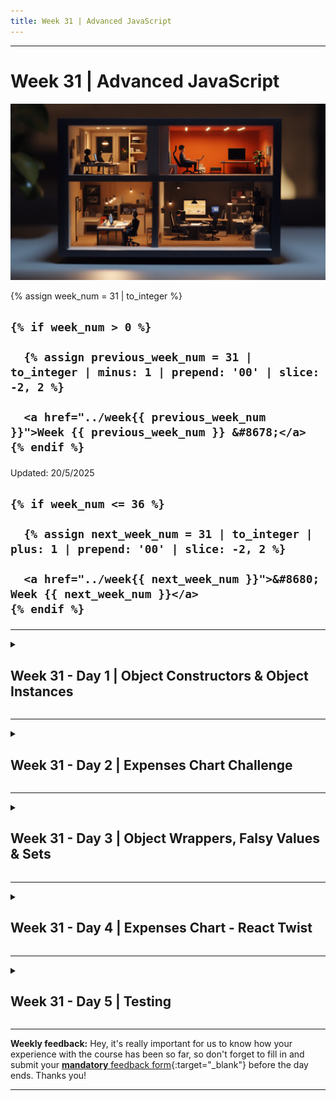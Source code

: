 ```yaml
---
title: Week 31 | Advanced JavaScript
---
```


<hr class="mb-0">

<h1 id="{{ Week 31-Advanced JavaScript | slugify }}">
  <span class="week-prefix">Week 31 |</span> Advanced JavaScript
</h1>

<img src="assets/diorama.jpg" />

<div class="week-controls">

  {% assign week_num = 31 | to_integer %}

  <h2 class="week-controls__previous_week">

    {% if week_num > 0 %}

      {% assign previous_week_num = 31 | to_integer | minus: 1 | prepend: '00' | slice: -2, 2 %}

      <a href="../week{{ previous_week_num }}">Week {{ previous_week_num }} &#8678;</a>
    {% endif %}

  </h2>

  <span>Updated: 20/5/2025</span>

  <h2 class="week-controls__next_week">

    {% if week_num <= 36 %}

      {% assign next_week_num = 31 | to_integer | plus: 1 | prepend: '00' | slice: -2, 2 %}

      <a href="../week{{ next_week_num }}">&#8680; Week {{ next_week_num }}</a>
    {% endif %}

  </h2>

</div>

---

<!-- Week 31 - Day 1 | Object Constructors & Object Instances -->
<details markdown="1">
  <summary>
    <h2>
      <span class="summary-day">Week 31 - Day 1</span> | Object Constructors & Object Instances</h2>
  </summary>

### Schedule

  - **Watch the lectures**
  - **Study the suggested material**
  - **Practice on the topics and share your questions**

### Study Plan

  Your instructor will share the video lectures with you. Here are the topics covered:

  - **Part 1:** TypeScript, Objects Constructors & Instances
  - **Part 2:** TypeScript, Objects Constructors & Instances

  You can find the lecture code [here](https://github.com/in-tech-gration/WDX-180/tree/main/curriculum/week31/assets/day01/code){:target="_blank"} and the diagram [here](https://github.com/in-tech-gration/WDX-180/blob/main/curriculum/week31/assets/day01/20.05.2024-Object.Hierarchies.png){:target="_blank"}.

  **References & Resources:**

  - [Object.hasOwn()](https://developer.mozilla.org/en-US/docs/Web/JavaScript/Reference/Global_Objects/Object/hasOwn){:target="_blank"}  
    - Introduced in [ES2022](https://tc39.es/ecma262/2022/#sec-object.hasown){:target="_blank"}  
    - ...and not available [before that](https://tc39.es/ecma262/2021/#sec-properties-of-the-object-constructor){:target="_blank"}  
  - [Pretty TypeScript Errors](https://marketplace.visualstudio.com/items?itemName=yoavbls.pretty-ts-errors){:target="_blank"}  
  - [Axel Rauschmayer: JavaScript inheritance: beyond the basics](https://www.youtube.com/watch?v=NyClWddeO_A){:target="_blank"}

  - For private methods/properties we can use:  
    - the *private* keyword in TypeScript  
    - the `#` hash character in JavaScript

  **Lecture Questions:**

  - Property `hasOwn` does not exist on type `ObjectConstructor`. Do you need to change your target library? Try changing the `lib` compiler option to `es2022` or later. `Object.hasOwn(pet,"run")` 😰   
  -   `pet.hasOwnProperty("run")`  
    - [SO: Property 'assign' does not exist on type 'ObjectConstructor'](https://stackoverflow.com/questions/35959372/property-assign-does-not-exist-on-type-objectconstructor){:target="_blank"}  
  - Are static methods/properties the same as private methods/properties?  
    - No   
  - What is an *instance*?  
    - Any object created using the new keyword. The object is always **an instance of** the Class or Function Constructor that created it.

<!-- Summary -->

### Exercises

  - **Study:** [instanceof](https://developer.mozilla.org/en-US/docs/Web/JavaScript/Reference/Operators/instanceof){:target="_blank"}  
  - **Study:** [Sparse Arrays (vs Dense Arrays)](https://2ality.com/2012/06/dense-arrays.html)  
    - Also follow and read this blog and his books, articles and videos  
  - [Study private properties](https://developer.mozilla.org/en-US/docs/Web/JavaScript/Reference/Classes/Private_properties)  
  - Investigate (more) on the difference between: **if ( obj.prop ) and if ( “prop” in obj )**  
    - *“A property may be present in an object but have value undefined. Therefore, x in obj is not the same as obj.x \!== undefined.” \~ The in operator @ [MDN](https://developer.mozilla.org/en-US/docs/Web/JavaScript/Reference/Operators/in#description)*  
  - Try the following:  
    - Create a class (e.g. Cat, Fish) and/or constructor and then create instances of Cat and Fish (e.g. siameseCat) and try using the **object instanceof Cat** check.  
  - **Study:** [Array Constructor](https://developer.mozilla.org/en-US/docs/Web/JavaScript/Reference/Global_Objects/Array/Array)  

  - [**Start this TypeScript course**](https://www.totaltypescript.com/tutorials/beginners-typescript)

  **IMPORTANT:** Make sure to complete all the tasks found in the **daily Progress Sheet** and update the sheet accordingly. Once you've updated the sheet, don't forget to `commit` and `push`. The progress draft sheet for this day is: **/user/week31/progress/progress.draft.w31.d01.csv**

  You should **NEVER** update the `draft` sheets directly, but rather work on a copy of them according to the instructions [found here](../modules/curriculum/progress_workflow.md).


<!-- Extra Resources -->

<!-- Sources and Attributions -->
  
</details>

<hr class="mt-1">

<!-- Week 31 - Day 2 | Expenses Chart Challenge -->
<details markdown="1">
  <summary>
    <h2>
      <span class="summary-day">Week 31 - Day 2</span> | Expenses Chart Challenge</h2>
  </summary>

### Schedule

  - **Study the suggested material**
  - **Practice on the topics and share your questions**

### Study Plan

  Study the following TypeScript concepts and then scroll down
  to the `Exercises` section to start your Frontend coding challenge.

  - [TypeScript Generics explained with pets](https://maddev.netlify.app/development/typescript_generics/){:target="_blank"}

  - [Generic Types](https://www.typescriptlang.org/docs/handbook/2/generics.html#generic-types){:target="_blank"}

  - Try TypeScript with [ts-node](https://www.npmjs.com/package/ts-node){:target="_blank"}, a TypeScript execution engine and REPL for Node.js.

<!-- Summary -->

### Exercises

  ![](./assets/expenses.chart.jpg)

  Time for a Frontend coding challenge!

  In this challenge, you'll create a bar chart component from scratch.

  Visit the [Frontend Mentor](https://www.frontendmentor.io/challenges/expenses-chart-component-e7yJBUdjwt){:target="_blank"} web page and start hacking!

  You can also download the exercise resources and instructions [here](https://github.com/in-tech-gration/WDX-180/tree/main/curriculum/week31/assets/day02){:target="_blank"}.

  **IMPORTANT:** Make sure to complete all the tasks found in the **daily Progress Sheet** and update the sheet accordingly. Once you've updated the sheet, don't forget to `commit` and `push`. The progress draft sheet for this day is: **/user/week31/progress/progress.draft.w31.d02.csv**

  You should **NEVER** update the `draft` sheets directly, but rather work on a copy of them according to the instructions [found here](../modules/curriculum/progress_workflow.md).


<!-- Extra Resources -->

<!-- Sources and Attributions -->
  
</details>

<hr class="mt-1">

<!-- Week 31 - Day 3 | Object Wrappers, Falsy Values & Sets -->
<details markdown="1">
  <summary>
    <h2>
      <span class="summary-day">Week 31 - Day 3</span> | Object Wrappers, Falsy Values & Sets</h2>
  </summary>

### Schedule

  - **Watch the lectures**
  - **Study the suggested material**
  - **Practice on the topics and share your questions**

### Study Plan

  Your instructor will share the video lectures with you. Here are the topics covered:

  - **Part 1:** Primitive Objects
  - **Part 2:** Object Wrappers, Falsy Values & Sets

  You can find the lecture code [here](https://github.com/in-tech-gration/WDX-180/blob/main/curriculum/week31/assets/day03/code/index.js){:target="_blank"} and the diagrams [here](https://github.com/in-tech-gration/WDX-180/tree/main/curriculum/week31/assets/day03){:target="_blank"}.

  **References & Resources:**

  - **Bookmarks you MUST have as a JS developer:**  
    - [**Primitive Values in JS**](https://developer.mozilla.org/en-US/docs/Web/JavaScript/Data_structures#primitive_values){:target="_blank"}  
    - [**Operator Precedence Table**](https://developer.mozilla.org/en-US/docs/Web/JavaScript/Reference/Operators/Operator_precedence#table){:target="_blank"}  
    - [**Falsy values**](https://developer.mozilla.org/en-US/docs/Glossary/Falsy){:target="_blank"}  
  - typeof (unary) operator always returns a string   
  - If you need to go past the Number.MAX_SAFE_INTEGER, use the BigInt notation:  
    - Instead of: `(9007199254740991+1) === (9007199254740991+2) === true`???  
    - Do this: `(9007199254740991n+1n) === (9007199254740991n+2n)`  
      - turn Number(s) into BigInt(s) by placing the n at the end of the number  
  - With floating point numbers (aka decimals), be extra careful.  
    - Consider using a library like decimal.js or big.js  
  - Use the _ notation for large integers: 10_000_000  
  - 0/-0 are the only falsy number values (When coerced to a Boolean they produce false)  
  - “” empty string is the only falsy String value (when coerced to a Boolean it produces false)  
  - Value type conversion can happen in 2 ways:  
    - Explicitly: String(5);  
    - **Implicitly**: 5 + “”; => “5”  
      - Another example: if/while/switch/dowhile  
      - if ( 5 ){ ... } => if ( **5 => Boolean(5) => true** ){ ... }  
  - You will probably never have to deal (or find) Object Wrapped Primitives in any codebase.  
  - When ES6 came out (?) a bunch of new objects were introduced:  
    - Set  
    - WeakSet  
    - Map  
    - WeakMap  
    - Special kind of Arrays: [Indexed Collections](https://developer.mozilla.org/en-US/docs/Web/JavaScript/Reference/Global_Objects#indexed_collections){:target="_blank"} (mainly for working with binary data)  
  - Some Constructor Functions can be used without the new keyword:  
    - Date(), new Date(), Error(), new Error()   
  - Others are pretty strict and will throw an Error  
    - Promise, Set, etc.  
  - Others are completely forbidden (illegal constructors)  
    - new HTMLElement() will throw an error

<!-- Summary -->

### Exercises

  **Study Guide**

  - **Discover Set(s) and its methods:**  
    - `values()` *(similar to Object.values())*  
    - `keys()` *(similar to Object.keys())*  
    - `entries()` *(similar to Object.entries())*  
    - `forEach()`   
    - Try using Sets with **Object references**  
    - Try and google for an introductory video on Math and Set Theory

  **IMPORTANT:** Make sure to complete all the tasks found in the **daily Progress Sheet** and update the sheet accordingly. Once you've updated the sheet, don't forget to `commit` and `push`. The progress draft sheet for this day is: **/user/week31/progress/progress.draft.w31.d03.csv**

  You should **NEVER** update the `draft` sheets directly, but rather work on a copy of them according to the instructions [found here](../modules/curriculum/progress_workflow.md).


<!-- Extra Resources -->

<!-- Sources and Attributions -->
  
</details>

<hr class="mt-1">

<!-- Week 31 - Day 4 | Expenses Chart - React Twist -->
<details markdown="1">
  <summary>
    <h2>
      <span class="summary-day">Week 31 - Day 4</span> | Expenses Chart - React Twist</h2>
  </summary>

### Schedule

  - **Study the suggested material**
  - **Practice on the topics and share your questions**

### Study Plan

  Go straight to the `Exercises` section below and 
  start coding!

<!-- Summary -->

### Exercises

  ![](./assets/expenses.chart.jpg)

  If you haven't completed the [Frontend Mentor Expenses Chart](https://www.frontendmentor.io/challenges/expenses-chart-component-e7yJBUdjwt){:target="_blank"} coding challenge from day 02, now it's time to do so.

  If you have already completed the challenge, here's the next one:

  **Implement the Expenses Chart in React!**

  You can download the exercise resources and instructions [here](https://github.com/in-tech-gration/WDX-180/tree/main/curriculum/week31/assets/day02) as well.

  **IMPORTANT:** Make sure to complete all the tasks found in the **daily Progress Sheet** and update the sheet accordingly. Once you've updated the sheet, don't forget to `commit` and `push`. The progress draft sheet for this day is: **/user/week31/progress/progress.draft.w31.d04.csv**

  You should **NEVER** update the `draft` sheets directly, but rather work on a copy of them according to the instructions [found here](../modules/curriculum/progress_workflow.md).


<!-- Extra Resources -->

<!-- Sources and Attributions -->
  
</details>

<hr class="mt-1">

<!-- Week 31 - Day 5 | Testing -->
<details markdown="1">
  <summary>
    <h2>
      <span class="summary-day">Week 31 - Day 5</span> | Testing</h2>
  </summary>

### Schedule

  - **Watch the lectures**
  - **Study the suggested material**
  - **Practice on the topics and share your questions**

### Study Plan

  Your instructor will share the video lectures with you. Here are the topics covered:

  - **Part 1:** Testing
  - **Part 2:** Testing React Apps

  You can find the lecture code [here](https://github.com/in-tech-gration/WDX-180/tree/main/curriculum/week31/assets/day05/code){:target="_blank"} and the diagram [here](https://github.com/in-tech-gration/WDX-180/blob/main/curriculum/week31/assets/day05/Testing.Pyramid.png){:target="_blank"}.

  **Lecture Notes & Questions:**

  **References & Resources:**

  - Colored console output?  
    - Check this SO thread: [https://stackoverflow.com/questions/9781218/how-to-change-node-jss-console-font-color](https://stackoverflow.com/questions/9781218/how-to-change-node-jss-console-font-color){:target="_blank"}  
  - **Testing pyramid** (Google for a couple of images and take a good look at a few of them)  
  - Unit Tests:  
    - Some things to consider:  
      - Always implement as many tests as you can after developing a specific function or feature (before moving on to the next part of your code).  
        - ALWAYS make sure to break your tests in order to test them (tests are code that should be tested)  
      - Try to have a high test coverage, meaning all parts of the code should be tested.   
      - Your functions must do one thing and one thing only  
      - 1) They adhere to the **Single Responsibility Principle**  
        - You can easily test if your functions follow this principle by picking a function and asking yourself to describe what this function is doing. If the description (your response) contains the word “and”, you should probably break this down into multiple functions. Example: “this function fetches the user data, calculates and displays the average rating.” You probably want to break this down into 3 functions: **fetchUserData(userId):userData => calculateAvgRating(userData):avgRating => renderData(avgRating):void => Expect to see the average rating in the screen**   
        - There might be the case where you want to combine these units into a function: **displayAvgUserData()**  
      - 2) Your functions should be pure, meaning they should have no side-effects (affecting parts of the code that is outside the function body).   
        - A pure function is a function that accepts an input, treats this input (argument(s) **as a read-only (immutable) value,** and produces and returns some kind of output value. A pure function should always give the same output given the same input. 40,2 in => 42 out (ALWAYS)  
        - A function that works with a global variable, or changes a variable that belongs to the outer scope is an impure function.  
  - [ts-node](https://www.npmjs.com/package/ts-node#installation){:target="_blank"}  
  - A real-life example from GitHub where application is complemented with thorough testing:  
    - [Source code (a class with various methods [units])](https://github.com/sedhossein/pregex/blob/master/src/Pregex.php){:target="_blank"}  
    - [Tests for each method [unit]](https://github.com/sedhossein/pregex/blob/master/tests/PregexTest.php){:target="_blank"}

<!-- Summary -->

### Exercises

  - **Challenge:** optimize and improve the UTILS.test.js so that there is an Error or Success message at the end. If all the tests pass, you should see the number of tests that succeeded along with a green output and some emoji. If some of the tests fail, you should see some relevant information displayed in red with a X emoji.  
    - Example: *`✅`* **All tests (5/5) completed successfully.**  
    - Example: **❌Tests failed. Passed 3/5.**  
  - **Challenge:** improve the test coverage of the UTILS.js by handling as many *edge cases* as you can (null, undefined, wrong types, large numbers, etc.).   
  - **Challenge:** How to use tsc (or npx tsc) to target specific files? (and avoid tsc scanning node_modules, etc.)?  
  - **Challenge:** How to run ts-node and have it execute .ts files without errors!  
    - [https://www.digitalocean.com/community/tutorials/typescript-running-typescript-ts-node](https://www.digitalocean.com/community/tutorials/typescript-running-typescript-ts-node){:target="_blank"}  
  - Study:  
    - [Basic Terminologies of Software Testing](https://web.archive.org/web/20241114033228/https://www.appsierra.com/blog/terminologies-of-software-testing){:target="_blank"}

  **IMPORTANT:** Make sure to complete all the tasks found in the **daily Progress Sheet** and update the sheet accordingly. Once you've updated the sheet, don't forget to `commit` and `push`. The progress draft sheet for this day is: **/user/week31/progress/progress.draft.w31.d05.csv**

  You should **NEVER** update the `draft` sheets directly, but rather work on a copy of them according to the instructions [found here](../modules/curriculum/progress_workflow.md).


<!-- Extra Resources -->

<!-- Sources and Attributions -->
  
</details>


<hr class="mt-1">

**Weekly feedback:** Hey, it's really important for us to know how your experience with the course has been so far, so don't forget to fill in and submit your [**mandatory** feedback form](https://forms.gle/S6Zg3bbS2uuwsSZF9){:target="_blank"} before the day ends. Thanks you!



---

<!-- COMMENTS: -->
<script src="https://utteranc.es/client.js"
  repo="in-tech-gration/WDX-180"
  issue-term="pathname"
  theme="github-dark"
  crossorigin="anonymous"
  async>
</script>